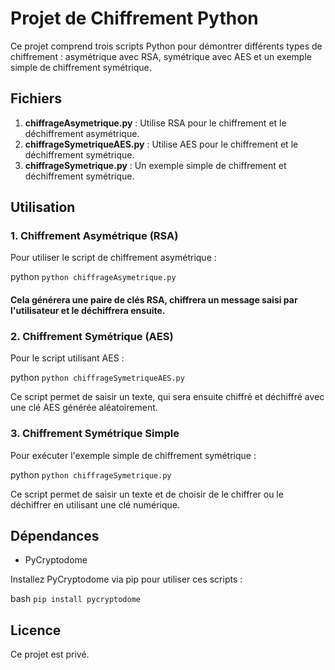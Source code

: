 # Projet de Chiffrement Python

Ce projet comprend trois scripts Python pour démontrer différents types de chiffrement : asymétrique avec RSA, symétrique avec AES et un exemple simple de chiffrement symétrique.

## Fichiers

1. **chiffrageAsymetrique.py** : Utilise RSA pour le chiffrement et le déchiffrement asymétrique.
2. **chiffrageSymetriqueAES.py** : Utilise AES pour le chiffrement et le déchiffrement symétrique.
3. **chiffrageSymetrique.py** : Un exemple simple de chiffrement et déchiffrement symétrique.

## Utilisation

### 1. Chiffrement Asymétrique (RSA)

Pour utiliser le script de chiffrement asymétrique :

python
`python chiffrageAsymetrique.py`

#### Cela générera une paire de clés RSA, chiffrera un message saisi par l'utilisateur et le déchiffrera ensuite.

### 2. Chiffrement Symétrique (AES)

Pour le script utilisant AES : 

python
`python chiffrageSymetriqueAES.py`

Ce script permet de saisir un texte, qui sera ensuite chiffré et déchiffré avec une clé AES générée aléatoirement.

### 3. Chiffrement Symétrique Simple

Pour exécuter l'exemple simple de chiffrement symétrique :

python
`python chiffrageSymetrique.py`

Ce script permet de saisir un texte et de choisir de le chiffrer ou le déchiffrer en utilisant une clé numérique.

## Dépendances

- PyCryptodome

Installez PyCryptodome via pip pour utiliser ces scripts :

bash
`pip install pycryptodome`

## Licence

Ce projet est privé.